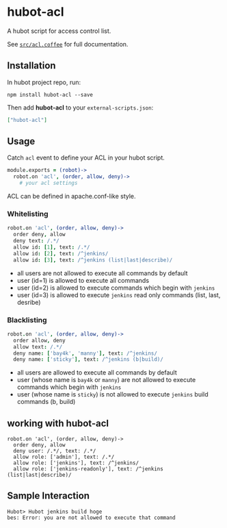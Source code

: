 # hubot-acl

A hubot script for access control list.

See [`src/acl.coffee`](src/acl.coffee) for full documentation.

## Installation

In hubot project repo, run:

`npm install hubot-acl --save`

Then add **hubot-acl** to your `external-scripts.json`:

```json
["hubot-acl"]
```

## Usage

Catch `acl` event to define your ACL in your hubot script.

```coffee
module.exports = (robot)->
  robot.on 'acl', (order, allow, deny)->
    # your acl settings
```

ACL can be defined in apache.conf-like style.

### Whitelisting

```coffee
robot.on 'acl', (order, allow, deny)->
  order deny, allow
  deny text: /.*/
  allow id: [1], text: /.*/
  allow id: [2], text: /^jenkins/
  allow id: [3], text: /^jenkins (list|last|describe)/
```

* all users are not allowed to execute all commands by default
* user (id=1) is allowed to execute all commands
* user (id=2) is allowed to execute commands which begin with `jenkins`
* user (id=3) is allowed to execute `jenkins` read only commands (list, last, desribe)

### Blacklisting

```coffee
robot.on 'acl', (order, allow, deny)->
  order allow, deny
  allow text: /.*/
  deny name: ['bay4k', 'manny'], text: /^jenkins/
  deny name: ['sticky'], text: /^jenkins (b|build)/
```

* all users are allowed to execute all commands by default
* user (whose name is `bay4k` or `manny`) are not allowed to execute commands which begin with `jenkins`
* user (whose name is `sticky`) is not allowed to execute `jenkins` build commands (b, build)

## working with hubot-acl

```
robot.on 'acl', (order, allow, deny)->
  order deny, allow
  deny user: /.*/, text: /.*/
  allow role: ['admin'], text: /.*/
  allow role: ['jenkins'], text: /^jenkins/
  allow role: ['jenkins-readonly'], text: /^jenkins (list|last|describe)/
```

## Sample Interaction

```
Hubot> Hubot jenkins build hoge
bes: Error: you are not allowed to execute that command
```
